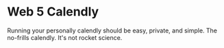 # Web 5 Calendly

Running your personally calendly should be easy, private, and simple. The no-frills calendly. It's not rocket science.
